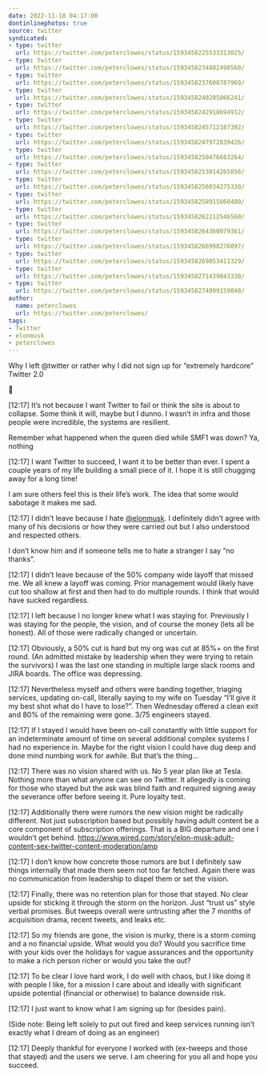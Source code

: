 ```yaml
---
date: 2022-11-18 04:17:00
dontinlinephotos: true
source: twitter
syndicated:
- type: twitter
  url: https://twitter.com/peterclowes/status/1593458225533313025/
- type: twitter
  url: https://twitter.com/peterclowes/status/1593458234882498560/
- type: twitter
  url: https://twitter.com/peterclowes/status/1593458237608787969/
- type: twitter
  url: https://twitter.com/peterclowes/status/1593458240205066241/
- type: twitter
  url: https://twitter.com/peterclowes/status/1593458242918694912/
- type: twitter
  url: https://twitter.com/peterclowes/status/1593458245712187392/
- type: twitter
  url: https://twitter.com/peterclowes/status/1593458247972839426/
- type: twitter
  url: https://twitter.com/peterclowes/status/1593458250476683264/
- type: twitter
  url: https://twitter.com/peterclowes/status/1593458253014265856/
- type: twitter
  url: https://twitter.com/peterclowes/status/1593458256034275330/
- type: twitter
  url: https://twitter.com/peterclowes/status/1593458258915860480/
- type: twitter
  url: https://twitter.com/peterclowes/status/1593458262212546560/
- type: twitter
  url: https://twitter.com/peterclowes/status/1593458264360079361/
- type: twitter
  url: https://twitter.com/peterclowes/status/1593458266998276097/
- type: twitter
  url: https://twitter.com/peterclowes/status/1593458269053411329/
- type: twitter
  url: https://twitter.com/peterclowes/status/1593458271439843330/
- type: twitter
  url: https://twitter.com/peterclowes/status/1593458274099159040/
author:
  name: peterclowes
  url: https://twitter.com/peterclowes/
tags:
- Twitter
- elonmusk
- peterclowes
---
```


Why I left @twitter or rather why I did not sign up for “extremely hardcore” Twitter 2.0



🧵

<time id="1593458234882498560">[12:17]</time> It’s not because I want Twitter to fail or think the site is about to collapse. Some think it will, maybe but I dunno. I wasn’t in infra and those people were incredible, the systems are resilient.



Remember what happened when the queen died while SMF1 was down? Ya, nothing

<time id="1593458237608787969">[12:17]</time> I want Twitter to succeed, I want it to be better than ever. I spent a couple years of my life building a small piece of it. I hope it is still chugging away for a long time!



I am sure others feel this is their life’s work. The idea that some would sabotage it makes me sad.

<time id="1593458240205066241">[12:17]</time> I didn’t leave because I hate [@elonmusk](https://twitter.com/elonmusk/). I definitely didn’t agree with many of his decisions or how they were carried out but I also understood and respected others. 



I don’t know him and if someone tells me to hate a stranger I say “no thanks”.

<time id="1593458242918694912">[12:17]</time> I didn’t leave because of the 50% company wide layoff that missed me. We all knew a layoff was coming. Prior management would likely have cut too shallow at first and then had to do multiple rounds. I think that would have sucked regardless.

<time id="1593458245712187392">[12:17]</time> I left because I no longer knew what I was staying for. Previously I was staying for the people, the vision, and of course the money (lets all be honest). All of those were radically changed or uncertain.

<time id="1593458247972839426">[12:17]</time> Obviously, a 50% cut is hard but my org was cut at 85%+ on the first round. (An admitted mistake by leadership when they were trying to retain the survivors) I was the last one standing in multiple large slack rooms and JIRA boards. The office was depressing.

<time id="1593458250476683264">[12:17]</time> Nevertheless myself and others were banding together, triaging services, updating on-call, literally saying to my wife on Tuesday “I’ll give it my best shot what do I have to lose?”. Then Wednesday offered a clean exit and 80% of the remaining were gone. 3/75 engineers stayed.

<time id="1593458253014265856">[12:17]</time> If I stayed I would have been on-call constantly with little support for an indeterminate amount of time on several additional complex systems I had no experience in. Maybe for the right vision I could have dug deep and done mind numbing work for awhile. But that’s the thing…

<time id="1593458256034275330">[12:17]</time> There was no vision shared with us. No 5 year plan like at Tesla. Nothing more than what anyone can see on Twitter. It allegedly is coming for those who stayed but the ask was blind faith and required signing away the severance offer before seeing it. Pure loyalty test.

<time id="1593458258915860480">[12:17]</time> Additionally there were rumors the new vision might be radically different. Not just subscription based but possibly having adult content be a core component of subscription offerings. That is a BIG departure and one I wouldn’t get behind. https://www.wired.com/story/elon-musk-adult-content-sex-twitter-content-moderation/amp

<time id="1593458262212546560">[12:17]</time> I don’t know how concrete those rumors are but I definitely saw things internally that made them seem not too far fetched. Again there was no communication from leadership to dispel them or set the vision.

<time id="1593458264360079361">[12:17]</time> Finally, there was no retention plan for those that stayed. No clear upside for sticking it through the storm on the horizon. Just “trust us” style verbal promises. But tweeps overall were untrusting after the 7 months of acquisition drama, recent tweets, and leaks etc.

<time id="1593458266998276097">[12:17]</time> So my friends are gone, the vision is murky, there is a storm coming and a no financial upside. What would you do? Would you sacrifice time with your kids over the holidays for vague assurances and the opportunity to make a rich person richer or would you take the out?

<time id="1593458269053411329">[12:17]</time> To be clear I love hard work, I do well with chaos, but I like doing it with people I like, for a mission I care about and ideally with significant upside potential (financial or otherwise) to balance downside risk.

<time id="1593458271439843330">[12:17]</time> I just want to know what I am signing up for (besides pain).



(Side note: Being left solely to put out fired and keep services running isn’t exactly what I dream of doing as an engineer)

<time id="1593458274099159040">[12:17]</time> Deeply thankful for everyone I worked with (ex-tweeps and those that stayed) and the users we serve. I am cheering for you all and hope you succeed.